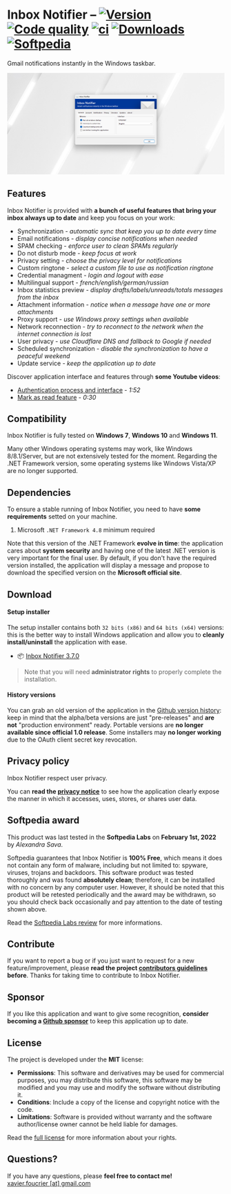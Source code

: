 # Inbox Notifier – [![Version](https://img.shields.io/github/release/xavierfoucrier/inbox-notifier)](https://github.com/xavierfoucrier/inbox-notifier/releases/latest) [![Code quality](https://img.shields.io/codacy/grade/088c98657120438ca3f8ffb529abcb79)](https://app.codacy.com/project/xavier.foucrier/inbox-notifier/dashboard) [![ci](https://img.shields.io/github/actions/workflow/status/xavierfoucrier/inbox-notifier/ci.yml?branch=main)](https://github.com/xavierfoucrier/inbox-notifier/actions?query=workflow:"CI") [![Downloads](https://img.shields.io/github/downloads/xavierfoucrier/inbox-notifier/total "Downloads - All releases")](https://github.com/xavierfoucrier/inbox-notifier/releases) [![Softpedia](https://img.shields.io/badge/softpedia-award-%230E7FC0 "Softpedia - Award")](https://www.softpedia.com/get/Internet/E-mail/Mail-Utilities/xavierfoucrier-Inbox-Notifier.shtml#status)
Gmail notifications instantly in the Windows taskbar.

[![Inbox Notifier](logo.png "Inbox Notifier")](logo.png?raw=true)

## Features
Inbox Notifier is provided with **a bunch of useful features that bring your inbox always up to date** and keep you focus on your work:

* Synchronization - *automatic sync that keep you up to date every time*
* Email notifications - *display concise notifications when needed*
* SPAM checking - *enforce user to clean SPAMs regularly*
* Do not disturb mode - *keep focus at work*
* Privacy setting - *choose the privacy level for notifications*
* Custom ringtone - *select a custom file to use as notification ringtone*
* Credential managment - *login and logout with ease*
* Multilingual support - *french/english/german/russian*
* Inbox statistics preview - *display drafts/labels/unreads/totals messages from the inbox*
* Attachment information - *notice when a message have one or more attachments*
* Proxy support - *use Windows proxy settings when available*
* Network reconnection - *try to reconnect to the network when the internet connection is lost*
* User privacy - *use Cloudflare DNS and fallback to Google if needed*
* Scheduled synchronization - *disable the synchronization to have a peaceful weekend*
* Update service - *keep the application up to date*

Discover application interface and features through **some Youtube videos**:
* [Authentication process and interface](https://www.youtube.com/watch?v=AHrpkeZk56c) - *1:52*
* [Mark as read feature](https://www.youtube.com/watch?v=JQet8zBollQ) - *0:30*


## Compatibility
Inbox Notifier is fully tested on **Windows 7**, **Windows 10** and **Windows 11**.

Many other Windows operating systems may work, like Windows 8/8.1/Server, but are not extensively tested for the moment. Regarding the .NET Framework version, some operating systems like Windows Vista/XP are no longer supported.


## Dependencies
To ensure a stable running of Inbox Notifier, you need to have **some requirements** setted on your machine.

1. Microsoft `.NET Framework 4.8` minimum required

Note that this version of the .NET Framework **evolve in time**: the application cares about **system security** and having one of the latest .NET version is very important for the final user. By default, if you don't have the required version installed, the application will display a message and propose to download the specified version on the **Microsoft official site**.


## Download
#### Setup installer
The setup installer contains both `32 bits (x86)` and `64 bits (x64)` versions: this is the better way to install Windows application and allow you to **cleanly install/uninstall** the application with ease.

* :package: [Inbox Notifier 3.7.0](https://github.com/xavierfoucrier/inbox-notifier/releases/download/v3.7.0/Inbox.Notifier.3.7.0.exe)

> Note that you will need **administrator rights** to properly complete the installation.

#### History versions
You can grab an old version of the application in the [Github version history](https://github.com/xavierfoucrier/inbox-notifier/tags): keep in mind that the alpha/beta versions are just "pre-releases" and **are not** "production environment" ready. Portable versions are **no longer available since official 1.0 release**. Some installers may **no longer working** due to the OAuth client secret key revocation.


## Privacy policy

Inbox Notifier respect user privacy.

You can **read the [privacy notice](PRIVACY.md)** to see how the application clearly expose the manner in which it accesses, uses, stores, or shares user data.


## Softpedia award
This product was last tested in the **Softpedia Labs** on **February 1st, 2022** by *Alexandra Sava*.

Softpedia guarantees that Inbox Notifier is **100% Free**, which means it does not contain any form of malware, including but not limited to: spyware, viruses, trojans and backdoors. This software product was tested thoroughly and was found **absolutely clean**; therefore, it can be installed with no concern by any computer user. However, it should be noted that this product will be retested periodically and the award may be withdrawn, so you should check back occasionally and pay attention to the date of testing shown above.

Read the [Softpedia Labs review](https://www.softpedia.com/get/Internet/E-mail/Mail-Utilities/xavierfoucrier-Inbox-Notifier.shtml) for more informations.


## Contribute
If you want to report a bug or if you just want to request for a new feature/improvement, please **read the project [contributors guidelines](.github/CONTRIBUTING.md) before**. Thanks for taking time to contribute to Inbox Notifier.


## Sponsor
If you like this application and want to give some recognition, **consider becoming a [Github sponsor](https://www.github.com/sponsors/xavierfoucrier)** to keep this application up to date.


## License
The project is developed under the **MIT** license:

- **Permissions**: This software and derivatives may be used for commercial purposes, you may distribute this software, this software may be modified and you may use and modify the software without distributing it.
- **Conditions**: Include a copy of the license and copyright notice with the code.
- **Limitations**: Software is provided without warranty and the software author/license owner cannot be held liable for damages.

Read the [full license](LICENSE.md) for more information about your rights.


## Questions?
If you have any questions, please **feel free to contact me!**  
[xavier.foucrier [at] gmail.com](mailto:xavier.foucrier@gmail.com)
